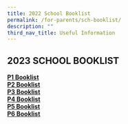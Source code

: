 ```yaml
---
title: 2022 School Booklist
permalink: /for-parents/sch-booklist/
description: ""
third_nav_title: Useful Information
---
```

## 2023 SCHOOL BOOKLIST

**[P1 Booklist](/files/Palm%20View%20Booklist%202022%20P1.pdf)** <br>
**[P2 Booklist](/files/Palm%20View%20Booklist%202022%20P2.pdf)** <br>
**[P3 Booklist](/files/Palm%20View%20Booklist%202022%20P3.pdf)** <br>
**[P4 Booklist](/files/Palm%20View%20Booklist%202022%20P4%20.pdf)** <br>
**[P5 Booklist](/files/Palm%20View%20Booklist%202022%20P5.pdf)** <br>
**[P6 Booklist](/files/Palm%20View%20Booklist%202022%20P6.pdf)**